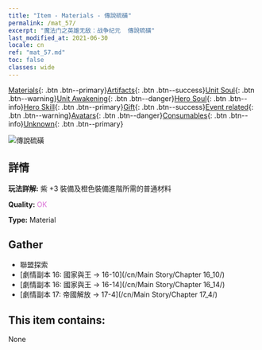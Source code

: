 ```yaml
---
title: "Item - Materials - 傳說硫磺"
permalink: /mat_57/
excerpt: "魔法门之英雄无敌：战争纪元  傳說硫磺"
last_modified_at: 2021-06-30
locale: cn
ref: "mat_57.md"
toc: false
classes: wide
---
```

 [Materials](/ItemsCN/){: .btn .btn--primary}[Artifacts](/ItemsCN/Artifacts/){: .btn .btn--success}[Unit Soul](/ItemsCN/UnitSoul/){: .btn .btn--warning}[Unit Awakening](/ItemsCN/UnitAwakening/){: .btn .btn--danger}[Hero Soul](/ItemsCN/HeroSoul/){: .btn .btn--info}[Hero Skill](/ItemsCN/HeroSkill/){: .btn .btn--primary}[Gift](/ItemsCN/Gift/){: .btn .btn--success}[Event related](/ItemsCN/Events/){: .btn .btn--warning}[Avatars](/ItemsCN/Avatars/){: .btn .btn--danger}[Consumables](/ItemsCN/Consumables/){: .btn .btn--info}[Unknown](/ItemsCN/Unknown/){: .btn .btn--primary}

 ![傳說硫磺](/images/t/i_cailiao_liuhuang2.png)

## 詳情
 **玩法詳解:** 紫 +3 裝備及橙色裝備進階所需的普通材料

 **Quality:** <span style="color: #DA70D6">OK</span>

 **Type:** Material

## Gather

*    聯盟探索 
*    [劇情副本 16: 國家與王 -> 16-10](/cn/Main Story/Chapter 16_10/) 
*    [劇情副本 16: 國家與王 -> 16-14](/cn/Main Story/Chapter 16_14/) 
*    [劇情副本 17: 帝國解放 -> 17-4](/cn/Main Story/Chapter 17_4/) 

## This item contains:

  None

